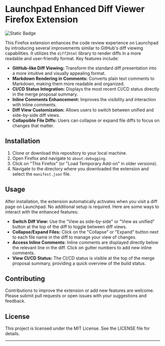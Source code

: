 # Launchpad Enhanced Diff Viewer Firefox Extension

![Static Badge](https://img.shields.io/badge/version-v0.1.0-orange)

This Firefox extension enhances the code review experience on Launchpad by introducing several improvements similar to GitHub's diff viewing capabilities. It utilizes the `diff2html` library to render diffs in a more readable and user-friendly format. Key features include:

- **GitHub-like Diff Viewing:** Transform the standard diff presentation into a more intuitive and visually appealing format.
- **Markdown Rendering in Comments:** Converts plain text comments to Markdown, making them more readable and organized.
- **CI/CD Status Integration:** Displays the most recent CI/CD status directly in the merge proposal summary.
- **Inline Comments Enhancement:** Improves the visibility and interaction with inline comments.
- **Diff View Customization:** Allows users to switch between unified and side-by-side diff views.
- **Collapsible File Diffs:** Users can collapse or expand file diffs to focus on changes that matter.

## Installation

1. Clone or download this repository to your local machine.
2. Open Firefox and navigate to `about:debugging`.
3. Click on "This Firefox" (or "Load Temporary Add-on" in older versions).
4. Navigate to the directory where you downloaded the extension and select the `manifest.json` file.

## Usage

After installation, the extension automatically activates when you visit a diff page on Launchpad. No additional setup is required. Here are some ways to interact with the enhanced features:

- **Switch Diff View:** Use the "View as side-by-side" or "View as unified" button at the top of the diff to toggle between diff views.
- **Collapse/Expand Files:** Click on the "Collapse" or "Expand" button next to each file name in the diff to manage your view of changes.
- **Access Inline Comments:** Inline comments are displayed directly below the relevant line in the diff. Click on gutter numbers to add new inline comments.
- **View CI/CD Status:** The CI/CD status is visible at the top of the merge proposal summary, providing a quick overview of the build status.

## Contributing

Contributions to improve the extension or add new features are welcome. Please submit pull requests or open issues with your suggestions and feedback.

## License

This project is licensed under the MIT License. See the LICENSE file for details.

---
